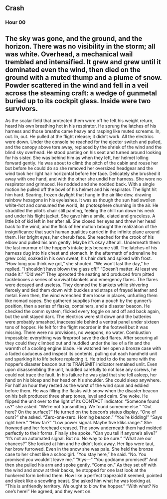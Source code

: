 ## Crash
### Hour 00
The sky was gone, and the ground, and the horizon. There was no visibility in the storm; all was white. Overhead, a mechanical wail trembled and intensified. It grew and grew until it dominated even the wind, then died on the ground with a muted thump and a plume of snow. Powder scattered in the wind and fell in a veil across the steaming craft: a wedge of gunmetal buried up to its cockpit glass. Inside were two survivors.
---- 
As the scalar field that protected them wore off he felt his weight return, heard his own breathing hot in his respirator. He sprung the latches of his harness and those breaths came heavy and rasping like muted screams. In, out. In, out. He pulled at the flight release; it didn’t work. All the electrics were down. Under the console he reached for the ejector switch and pulled, and the canopy above tore away, replaced by the shriek of the wind and the blind sky overhead.
He stood panting on his seat and turned around looking for his sister. She was behind him as when they left, her helmet lolling forward gently. He was about to climb the pitch of the cabin and rouse her but before he could do so she removed her oversized headgear and the wind took her light hair horizontal before her face. Delicately she brushed it away with one hand, and with the other she undid her harness. She wore no respirator and grimaced. He nodded and she nodded back.
With a single motion he pulled off the bowl of his helmet and his respirator. The light hit him hard. Searing, frozen daylight that hung in the air like dew, drawing rainbow hexagons in his eyelashes. It was as though the sun had swollen white-hot and consumed the world, its photosphere churning in the air. He straddled the pilot’s chair still panting, feeling the chill run down his neck and under his flight jacket.
She gave him a smile, elated and graceless. A little bit of kid left in her after all. She closed her eyes and threw her head back to the wind, and the flick of her motion brought the realization of the insignificance that such human qualities carried in the infinite plane around them. Her bright eyes, her cherub face. She reached for the crook of his elbow and pulled his arm gently. Maybe it’s okay after all. Underneath them the last murmur of the hopper’s intake jets became still. The latches of his harness dug into his chest and stomach. In the aftermath of adrenaline he grew cold, soaked in his own sweat, his hair dark and spiked with frost.
“How long you think we got,” she shouted.
“We won’t last the day,” he replied. “I shouldn’t have blown the glass off.”
“Doesn’t matter. At least we made it.”
“Did we?”
They uprooted the seating and produced from pitted tackleboxes a series of survival blankets and emergency flares. The flares were decayed and useless. They donned the blankets while shivering fiercely and tied them down with buckles and straps of frayed leather and metal. Even then, the wind wrenched them loose in places, unfurling them like nomad capes. She gathered supplies from a pouch by the gunner’s position, then a series of flasks, containers, and a disaster beacon. He checked the comm system, flicked every toggle on and off and back again, but the unit stayed dark. The electrics were still down and the batteries were probably smashed, inaccessible behind a ventral panel under sixteen tons of hopper. He felt for the flight recorder in the footwell but it was missing. There were no provisions, no weapons, no water. Combustion impossible: everything was fireproof save the dud flares.
After securing all they could they climbed out and huddled under the lee of a fin and the warmth of a cooling engine blade. He watched her open a bronze case with a faded caduceus and inspect its contents, pulling out each handheld unit and sparking it to life before replacing it. He tried to do the same with the hopper’s disaster beacon but its TRANSMIT indicator remained unlit. Even upon disassembling the unit, huddled carefully to not lose any screws, he could not trace the fault. In his failure he was glad that she fell asleep, her hand on his bicep and her head on his shoulder. She could sleep anywhere.
For half an hour they rested as the worst of the wind spun and eddied before them. He was filling the flasks with snow when the disaster beacon on his belt produced three sharp tones, level and calm. She woke. He flipped the unit over to the light of its CONTACT indicator.
“Someone found us?” she asked.
“We’re not transmitting. We found someone else.”
“Out here? On the surface?”
He turned on the beacon’s status display.
“One of ours?” she asked.
“Zero-one-zero. Homing beacon.”
“You’re kidding!”
“Says right here.”
“How far?”
“Low power signal. Maybe five kliks range.”
She frowned and her forehead creased. The snow underneath them had molded perfectly to their forms. Finally she spoke.
“Can you tell if anyone’s alive?”
“It’s not an automated signal. But no. No way to be sure.”
“What are our chances?”
She looked at him and he didn’t look away. Her lips were taut, her brow furrowed. Even in the snow she was pale. She held the bronze case to her chest like a schoolgirl.
“You stay here,” he said.
“No. You promised you wouldn’t leave me.”
“Alys—”
“You goddamn promised!”
And then she pulled his arm and spoke gently.
“Come on.”
As they set off with the wind and snow at their backs, he stopped for one last look at the hunkered form behind them. How like a perfect trapezoid it seemed, pointed and sleek like a scowling beast. She asked him what he was looking at.
“This is unfriendly territory. We ought to blow the hopper.”
“With what? No one’s here!”
He agreed, and they went on.